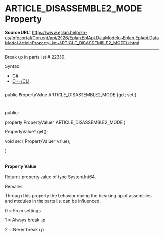 # ARTICLE_DISASSEMBLE2_MODE Property

**Source URL:** https://www.eplan.help/en-us/Infoportal/Content/api/2026/Eplan.EplApi.DataModelu~Eplan.EplApi.DataModel.ArticlePropertyList~ARTICLE_DISASSEMBLE2_MODE().html

---

Break up in parts list # 22380.

Syntax

- [C#](#i-syntax-CS)
- [C++/CLI](#i-syntax-CPP2005)

```
```
public PropertyValue ARTICLE_DISASSEMBLE2_MODE {get; set;}
```
```

```
```
public:

property PropertyValue^ ARTICLE_DISASSEMBLE2_MODE {

   PropertyValue^ get();

   void set (    PropertyValue^ value);

}
```
```

#### Property Value

Returns property value of type System.Int64.

Remarks

Through this property the behavior during the breaking up of assemblies and modules in the parts list can be influenced.

0 = From settings

1 = Always break up

2 = Never break up

